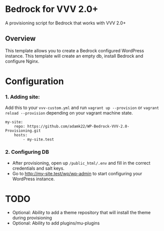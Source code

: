 # Bedrock for VVV 2.0+

A provisioning script for Bedrock that works with VVV 2.0+

## Overview

This template allows you to create a Bedrock configured WordPress instance. This template will create an empty db, install Bedrock and configure Nginx.

# Configuration

### 1. Adding site:

Add this to your `vvv-custom.yml` and run `vagrant up --provision` or `vagrant reload --provision` depending on your vagrant machine state.

```
my-site:
    repo: https://github.com/adamk22/WP-Bedrock-VVV-2.0-Provisioning.git
    hosts:
        - my-site.test
```

### 2. Configuring DB

-   After provisioning, open up `/public_html/.env` and fill in the correct credentials and salt keys.
-   Go to http://my-site.test/wp/wp-admin to start configuring your WordPress instance.

# TODO

-   Optional: Ability to add a theme repository that will install the theme during provisioning
-   Optional: Ability to add plugins/mu-plugins
